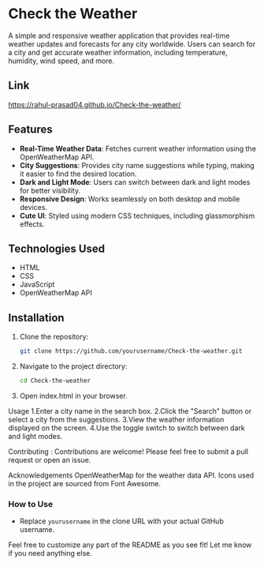 # Check the Weather

A simple and responsive weather application that provides real-time weather updates and forecasts for any city worldwide. Users can search for a city and get accurate weather information, including temperature, humidity, wind speed, and more.

## Link
https://rahul-prasad04.github.io/Check-the-weather/

## Features

- **Real-Time Weather Data**: Fetches current weather information using the OpenWeatherMap API.
- **City Suggestions**: Provides city name suggestions while typing, making it easier to find the desired location.
- **Dark and Light Mode**: Users can switch between dark and light modes for better visibility.
- **Responsive Design**: Works seamlessly on both desktop and mobile devices.
- **Cute UI**: Styled using modern CSS techniques, including glassmorphism effects.

## Technologies Used

- HTML
- CSS
- JavaScript
- OpenWeatherMap API

## Installation

1. Clone the repository:

   ```bash
   git clone https://github.com/yourusername/Check-the-weather.git

2. Navigate to the project directory:

   ```bash
   cd Check-the-weather
   
4. Open index.html in your browser.

Usage
1.Enter a city name in the search box.
2.Click the "Search" button or select a city from the suggestions.
3.View the weather information displayed on the screen.
4.Use the toggle switch to switch between dark and light modes.

Contributing :
Contributions are welcome! Please feel free to submit a pull request or open an issue.

Acknowledgements
OpenWeatherMap for the weather data API.
Icons used in the project are sourced from Font Awesome.


### How to Use
- Replace `yourusername` in the clone URL with your actual GitHub username.

Feel free to customize any part of the README as you see fit! Let me know if you need anything else.

